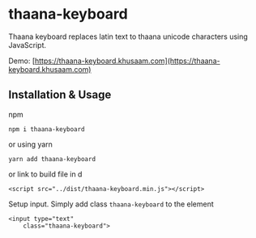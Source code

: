 # thaana-keyboard
Thaana keyboard replaces latin text to thaana unicode characters using JavaScript. 

Demo: [https://thaana-keyboard.khusaam.com](https://thaana-keyboard.khusaam.com)

## Installation & Usage

npm

```
npm i thaana-keyboard
```

or using yarn

```
yarn add thaana-keyboard
```

or link to build file in d

```
<script src="../dist/thaana-keyboard.min.js"></script>
```

Setup input. Simply add class `thaana-keyboard` to the element

```
<input type="text"
	class="thaana-keyboard">
```
